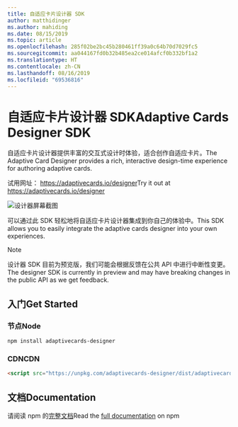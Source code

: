 ```yaml
---
title: 自适应卡片设计器 SDK
author: matthidinger
ms.author: mahiding
ms.date: 08/15/2019
ms.topic: article
ms.openlocfilehash: 285f02be2bc45b280461ff39a0c64b70d7029fc5
ms.sourcegitcommit: aa044167fd0b32b485ea2ce014afcf0b332bf1a2
ms.translationtype: HT
ms.contentlocale: zh-CN
ms.lasthandoff: 08/16/2019
ms.locfileid: "69536816"
---
```

# <a name="adaptive-cards-designer-sdk"></a><span data-ttu-id="a3dd8-102">自适应卡片设计器 SDK</span><span class="sxs-lookup"><span data-stu-id="a3dd8-102">Adaptive Cards Designer SDK</span></span>

<span data-ttu-id="a3dd8-103">自适应卡片设计器提供丰富的交互式设计时体验，适合创作自适应卡片。</span><span class="sxs-lookup"><span data-stu-id="a3dd8-103">The Adaptive Card Designer provides a rich, interactive design-time experience for authoring adaptive cards.</span></span>

<span data-ttu-id="a3dd8-104">试用网址： https://adaptivecards.io/designer</span><span class="sxs-lookup"><span data-stu-id="a3dd8-104">Try it out at https://adaptivecards.io/designer</span></span>

![设计器屏幕截图](../content/designer.png)

<span data-ttu-id="a3dd8-106">可以通过此 SDK 轻松地将自适应卡片设计器集成到你自己的体验中。</span><span class="sxs-lookup"><span data-stu-id="a3dd8-106">This SDK allows you to easily integrate the adaptive cards designer into your own experiences.</span></span>

> [!NOTE]
> 
> <span data-ttu-id="a3dd8-107">设计器 SDK 目前为预览版，我们可能会根据反馈在公共 API 中进行中断性变更。</span><span class="sxs-lookup"><span data-stu-id="a3dd8-107">The designer SDK is currently in preview and may have breaking changes in the public API as we get feedback.</span></span>

## <a name="get-started"></a><span data-ttu-id="a3dd8-108">入门</span><span class="sxs-lookup"><span data-stu-id="a3dd8-108">Get Started</span></span>

### <a name="node"></a><span data-ttu-id="a3dd8-109">节点</span><span class="sxs-lookup"><span data-stu-id="a3dd8-109">Node</span></span>

```console
npm install adaptivecards-designer
```

### <a name="cdn"></a><span data-ttu-id="a3dd8-110">CDN</span><span class="sxs-lookup"><span data-stu-id="a3dd8-110">CDN</span></span>

```html
<script src="https://unpkg.com/adaptivecards-designer/dist/adaptivecards-designer.js"></script>
```

## <a name="documentation"></a><span data-ttu-id="a3dd8-111">文档</span><span class="sxs-lookup"><span data-stu-id="a3dd8-111">Documentation</span></span> 

<span data-ttu-id="a3dd8-112">请阅读 npm 的[完整文档](https://www.npmjs.com/package/adaptivecards-designer)</span><span class="sxs-lookup"><span data-stu-id="a3dd8-112">Read the [full documentation](https://www.npmjs.com/package/adaptivecards-designer) on npm</span></span>
